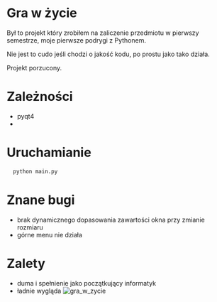 
# Gra w życie 
Był to projekt który zrobiłem na zaliczenie przedmiotu w pierwszy semestrze, moje pierwsze podrygi z Pythonem.

Nie jest to cudo jeśli chodzi o jakość kodu, po prostu jako tako działa. 

Projekt porzucony.

# Zależności
  - pyqt4
  - 
# Uruchamianie
```bash 
  python main.py
  ```
  
# Znane bugi
  - brak dynamicznego dopasowania zawartości okna przy zmianie rozmiaru
  - górne menu nie działa
  
# Zalety
  - duma i spełnienie jako początkujący informatyk
  - ładnie wygląda
  ![gra_w_zycie](https://user-images.githubusercontent.com/23525102/39266911-a359e77c-48cb-11e8-9c32-05dcd52da151.png)
